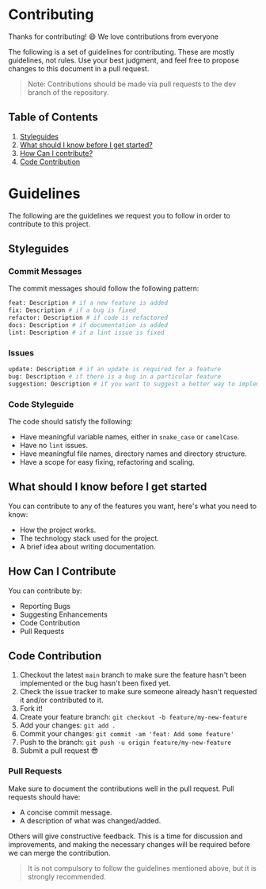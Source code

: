 # Contributing

Thanks for contributing! :smile:
We love contributions from everyone

The following is a set of guidelines for contributing. These are mostly guidelines, not rules. Use your best judgment, and feel free to propose changes to this document in a pull request.

> Note: Contributions should be made via pull requests to the dev branch of the repository.

## Table of Contents

1. [Styleguides](#styleguides)
2. [What should I know before I get started?](#what-should-i-know-before-i-get-started)
3. [How Can I contribute?](#how-can-i-contribute)
4. [Code Contribution](#code-contribution)

# Guidelines

The following are the guidelines we request you to follow in order to contribute to this project.

## Styleguides

### Commit Messages

The commit messages should follow the following pattern:

```bash
feat: Description # if a new feature is added
fix: Description # if a bug is fixed
refactor: Description # if code is refactored
docs: Description # if documentation is added
lint: Description # if a lint issue is fixed
```

### Issues

```bash
update: Description # if an update is required for a feature
bug: Description # if there is a bug in a particular feature
suggestion: Description # if you want to suggest a better way to implement a feature
```

### Code Styleguide

The code should satisfy the following:

- Have meaningful variable names, either in `snake_case` or `camelCase`.
- Have no `lint` issues.
- Have meaningful file names, directory names and directory structure.
- Have a scope for easy fixing, refactoring and scaling.

## What should I know before I get started

You can contribute to any of the features you want, here's what you need to know:

- How the project works.
- The technology stack used for the project.
- A brief idea about writing documentation.

## How Can I Contribute

You can contribute by:

- Reporting Bugs
- Suggesting Enhancements
- Code Contribution
- Pull Requests

## Code Contribution

1. Checkout the latest `main` branch to make sure the feature hasn't been implemented or the bug hasn't been fixed yet.
2. Check the issue tracker to make sure someone already hasn't requested it and/or contributed to it.
3. Fork it!
4. Create your feature branch: `git checkout -b feature/my-new-feature`
5. Add your changes: `git add .`
6. Commit your changes: `git commit -am 'feat: Add some feature'`
7. Push to the branch: `git push -u origin feature/my-new-feature`
8. Submit a pull request :sunglasses:

### Pull Requests

Make sure to document the contributions well in the pull request.
Pull requests should have:

- A concise commit message.
- A description of what was changed/added.

Others will give constructive feedback.
This is a time for discussion and improvements,
and making the necessary changes will be required before we can
merge the contribution.

> It is not compulsory to follow the guidelines mentioned above, but it is strongly recommended.